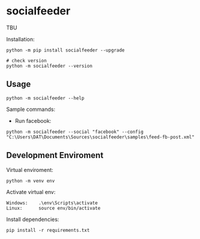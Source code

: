 # socialfeeder
TBU

Installation:
```
python -m pip install socialfeeder --upgrade

# check version
python -m socialfeeder --version
```


## Usage
```
python -m socialfeeder --help
```

Sample commands:
* Run facebook:
```
python -m socialfeeder --social "facebook" --config "C:\Users\DAT\Documents\Sources\socialfeeder\samples\feed-fb-post.xml"
```

## Development Enviroment
Virtual enviroment:
```
python -m venv env
```

Activate virtual env:
```
Windows: 	.\env\Scripts\activate
Linux:		source env/bin/activate
```

Install dependencies:
```
pip install -r requirements.txt
```


